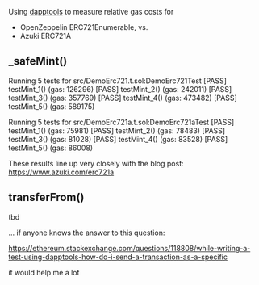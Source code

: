 Using [dapptools](https://github.com/dapphub/dapptools) to measure relative gas costs for

* OpenZeppelin ERC721Enumerable, vs.
* Azuki ERC721A

## _safeMint()

Running 5 tests for src/DemoErc721.t.sol:DemoErc721Test
[PASS] testMint_1() (gas: 126296)
[PASS] testMint_2() (gas: 242011)
[PASS] testMint_3() (gas: 357769)
[PASS] testMint_4() (gas: 473482)
[PASS] testMint_5() (gas: 589175)

Running 5 tests for src/DemoErc721a.t.sol:DemoErc721aTest
[PASS] testMint_1() (gas: 75981)
[PASS] testMint_2() (gas: 78483)
[PASS] testMint_3() (gas: 81028)
[PASS] testMint_4() (gas: 83528)
[PASS] testMint_5() (gas: 86008)

These results line up very closely with the blog post: https://www.azuki.com/erc721a

## transferFrom()

tbd

... if anyone knows the answer to this question:

https://ethereum.stackexchange.com/questions/118808/while-writing-a-test-using-dapptools-how-do-i-send-a-transaction-as-a-specific

it would help me a lot